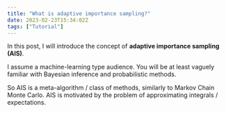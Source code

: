 ```yaml
---
title: "What is adaptive importance sampling?"
date: 2023-02-23T15:34:02Z 
tags: ["Tutorial"]
---
```


In this post, I will introduce the concept of **adaptive importance sampling (AIS)**.

I assume a machine-learning type audience. You will be at least vaguely familiar with Bayesian inference and probabilistic methods.

So AIS is a meta-algorithm / class of methods, similarly to Markov Chain Monte Carlo. AIS is motivated by the problem of approximating integrals / expectations. 


<div id="disqus_thread"></div>
<!-- script>
    /**
    *  RECOMMENDED CONFIGURATION VARIABLES: EDIT AND UNCOMMENT THE SECTION BELOW TO INSERT DYNAMIC VALUES FROM YOUR PLATFORM OR CMS.
    *  LEARN WHY DEFINING THESE VARIABLES IS IMPORTANT: https://disqus.com/admin/universalcode/#configuration-variables    */

    var disqus_config = function () {
    this.page.url = "https://www.branchini.fun/posts/sampling_and_estimating";  
    this.page.identifier = "samplingandestimating"; // Replace PAGE_IDENTIFIER with your page's unique identifier variable
    };

    (function() { // DON'T EDIT BELOW THIS LINE
    var d = document, s = d.createElement('script');
    s.src = 'https://personal-website-g7y0elzvjn.disqus.com/embed.js';
    s.setAttribute('data-timestamp', +new Date());
    (d.head || d.body).appendChild(s);
    })();
</script -->
<noscript>Please enable JavaScript to view the <a href="https://disqus.com/?ref_noscript">comments powered by Disqus.</a></noscript>


<p>Cited as:</p>
<pre tabindex="0"><code>@article{branchini2023why,
  title   = "Why do sampling and estimating the normalizing constant avoid each other?",
  author  = Branchini, Nicola,
  journal = https://www.branchini.fun,
  year    = 2023,
}
